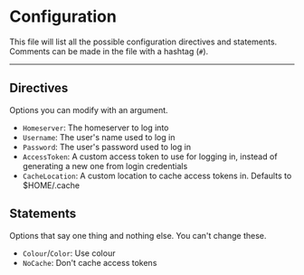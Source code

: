 # Configuration

This file will list all the possible configuration directives and statements.
Comments can be made in the file with a hashtag (`#`).

---

## Directives

Options you can modify with an argument.

* `Homeserver`: The homeserver to log into
* `Username`: The user's name used to log in
* `Password`: The user's password used to log in
* `AccessToken`: A custom access token to use for logging in, instead of generating a new one from login credentials
* `CacheLocation`: A custom location to cache access tokens in. Defaults to $HOME/.cache

## Statements

Options that say one thing and nothing else. You can't change these.

* `Colour`/`Color`: Use colour
* `NoCache`: Don't cache access tokens
